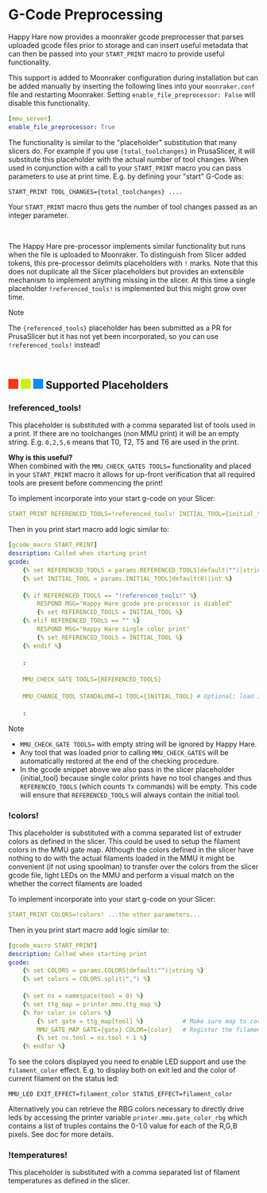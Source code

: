 # G-Code Preprocessing
Happy Hare now provides a moonraker gcode preprocesser that parses uploaded gcode files prior to storage and can insert useful metadata that can then be passed into your `START_PRINT` macro to provide useful functionality.

This support is added to Moonraker configuration during installation but can be added manually by inserting the following lines into your `moonraker.conf` file and restarting Moonraker. Setting `enable_file_preprocessor: False` will disable this functionality.

```yml
[mmu_server]
enable_file_preprocessor: True
```
The functionality is similar to the "placeholder" substitution that many slicers do.  For example if you use `{total_toolchanges}` in PrusaSlicer, it will substitute this placeholder with the actual number of tool changes.  When used in conjunction with a call to your `START_PRINT` macro you can pass parameters to use at print time. E.g. by defining your "start" G-Code as:

```
START_PRINT TOOL_CHANGES={total_toolchanges} ....
```

Your `START_PRINT` macro thus gets the number of tool changes passed as an integer parameter.

<br>

The Happy Hare pre-processor implements similar functionality but runs when the file is uploaded to Moonraker. To distinguish from Slicer added tokens, this pre-processor delimits placeholders with `!` marks. Note that this does not duplicate all the Slicer placeholders but provides an extensible mechanism to implement anything missing in the slicer. At this time a single placeholder `!referenced_tools!` is implemented but this might grow over time.

> [!NOTE]  
> The `{referenced_tools}` placeholder has been submitted as a PR for PrusaSlicer but it has not yet been incorporated, so you can use `!referenced_tools!` instead!

<br>

## ![#f03c15](/doc/f03c15.png) ![#c5f015](/doc/c5f015.png) ![#1589F0](/doc/1589F0.png) Supported Placeholders

### !referenced_tools!
This placeholder is substituted with a comma separated list of tools used in a print.  If there are no toolchanges (non MMU print) it will be an empty string. E.g. `0,2,5,6` means that T0, T2, T5 and T6 are used in the print.

__Why is this useful?__
<br>
When combined with the `MMU_CHECK_GATES TOOLS=` functionality and placed in your `START_PRINT` macro it allows for up-front verification that all required tools are present before commencing the print!

To implement incorporate into your start g-code on your Slicer:

```yml
START_PRINT REFERENCED_TOOLS=!referenced_tools! INITIAL_TOOL={initial_tool} ...the other parameters...
```

Then in you print start macro add logic similar to:

```yml
[gcode_macro START_PRINT]
description: Called when starting print
gcode:
    {% set REFERENCED_TOOLS = params.REFERENCED_TOOLS|default("")|string %}
    {% set INITIAL_TOOL = params.INITIAL_TOOL|default(0)|int %}

    {% if REFERENCED_TOOLS == "!referenced_tools!" %}
        RESPOND MSG="Happy Hare gcode pre-processor is diabled"
        {% set REFERENCED_TOOLS = INITIAL_TOOL %}
    {% elif REFERENCED_TOOLS == "" %}
        RESPOND MSG="Happy Hare single color print"
        {% set REFERENCED_TOOLS = INITIAL_TOOL %}
    {% endif %}

    :

    MMU_CHECK_GATE TOOLS={REFERENCED_TOOLS}

    MMU_CHANGE_TOOL STANDALONE=1 TOOL={INITIAL_TOOL} # Optional: load initial tool

    :
```

> [!NOTE]  
> * `MMU_CHECK_GATE TOOLS=` with empty string will be ignored by Happy Hare.<br>
> * Any tool that was loaded prior to calling `MMU_CHECK_GATES` will be automatically restored at the end of the checking procedure.<br>
> * In the gcode snippet above we also pass in the slicer placeholder {initial_tool} because single color prints have no tool changes and thus `REFERENCED_TOOLS` (which counts `Tx` commands) will be empty. This code will ensure that `REFERENCED_TOOLS` will always contain the initial tool.

### !colors!
This placeholder is substituted with a comma separated list of extruder colors as defined in the slicer. This could be used to setup the filament colors in the MMU gate map.  Although the colors defined in the slicer have nothing to do with the actual filaments loaded in the MMU it might be convenient (if not using spoolman) to transfer over the colors from the slicer gcode file, light LEDs on the MMU and perform a visual match on the whether the correct filaments are loaded

To implement incorporate into your start g-code on your Slicer:

```yml
START_PRINT COLORS=!colors! ...the other parameters...
```

Then in you print start macro add logic similar to:

```yml
[gcode_macro START_PRINT]
description: Called when starting print
gcode:
    {% set COLORS = params.COLORS|default("")|string %}
    {% set colors = COLORS.split(",") %}

    {% set ns = namespace(tool = 0) %}
    {% set ttg_map = printer.mmu.ttg_map %}
    {% for color in colors %}
        {% set gate = ttg_map[tool] %}           # Make sure map to correct gate in case of TTG map
        MMU_GATE_MAP GATE={gate} COLOR={color}   # Register the filament color against correct gate
        {% set ns.tool = ns.tool + 1 %}
    {% endfor %}
```

To see the colors displayed you need to enable LED support and use the `filament_color` effect. E.g. to display both on exit led and the color of current filament on the status led:
```
MMU_LED EXIT_EFFECT=filament_color STATUS_EFFECT=filament_color
```

Alternatively you can retrieve the RBG colors necessary to directly drive leds by accessing the printer variable `printer.mmu.gate_color_rbg` which contains a list of truples contains the 0-1.0 value for each of the R,G,B pixels.  See doc for more details.

### !temperatures!
This placeholder is substituted with a comma separated list of filament temperatures as defined in the slicer.
